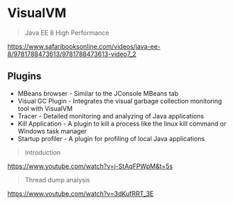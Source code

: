 # VisualVM

> Java EE 8 High Performance

https://www.safaribooksonline.com/videos/java-ee-8/9781788473613/9781788473613-video7_2

## Plugins

- MBeans browser - Similar to the JConsole MBeans tab
- Visual GC Plugin - Integrates the visual garbage collection monitoring tool with VisualVM
- Tracer - Detailed monitoring and analyzing of Java applications
- Kill Application - A plugin to kill a process like the linux kill command or Windows task manager
- Startup profiler - A plugin for profiling of local Java applications

> Introduction

https://www.youtube.com/watch?v=j-StAqFPWpM&t=5s

> Thread dump analysis

https://www.youtube.com/watch?v=3dKufRRT_3E
